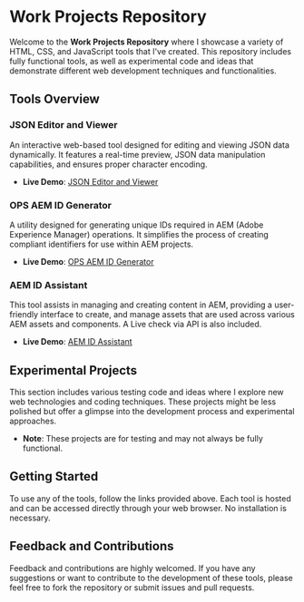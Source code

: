 # Work Projects Repository

Welcome to the **Work Projects Repository** where I showcase a variety of HTML, CSS, and JavaScript tools that I've created. This repository includes fully functional tools, as well as experimental code and ideas that demonstrate different web development techniques and functionalities.

## Tools Overview

### JSON Editor and Viewer
An interactive web-based tool designed for editing and viewing JSON data dynamically. It features a real-time preview, JSON data manipulation capabilities, and ensures proper character encoding.

- **Live Demo**: [JSON Editor and Viewer](https://berodtm.github.io/work-projects-lbg/json-viewer/)

### OPS AEM ID Generator
A utility designed for generating unique IDs required in AEM (Adobe Experience Manager) operations. It simplifies the process of creating compliant identifiers for use within AEM projects.

- **Live Demo**: [OPS AEM ID Generator](https://berodtm.github.io/work-projects-lbg/ops-aem-id-gen/)

### AEM ID Assistant
This tool assists in managing and creating content in AEM, providing a user-friendly interface to create, and manage assets that are used across various AEM assets and components. A Live check via API is also included.

- **Live Demo**: [AEM ID Assistant](https://berodtm.github.io/work-projects-lbg/aem-id-assistant/)

## Experimental Projects
This section includes various testing code and ideas where I explore new web technologies and coding techniques. These projects might be less polished but offer a glimpse into the development process and experimental approaches.

- **Note**: These projects are for testing and may not always be fully functional.

## Getting Started
To use any of the tools, follow the links provided above. Each tool is hosted and can be accessed directly through your web browser. No installation is necessary.

## Feedback and Contributions
Feedback and contributions are highly welcomed. If you have any suggestions or want to contribute to the development of these tools, please feel free to fork the repository or submit issues and pull requests.

